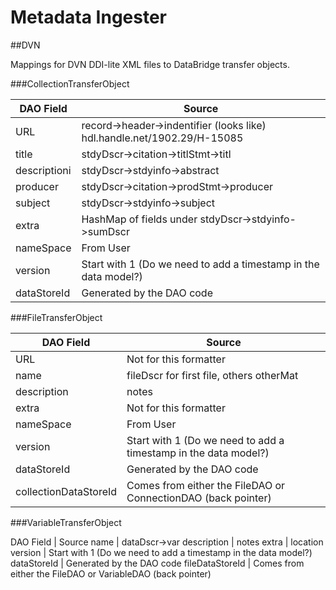 Metadata Ingester
=================

##DVN

Mappings for DVN DDI-lite XML files to DataBridge transfer objects.

###CollectionTransferObject

DAO Field  | Source
---------  | ------
URL | record->header->indentifier (looks like) hdl.handle.net/1902.29/H-15085
title | stdyDscr->citation->titlStmt->titl
descriptioni | stdyDscr->stdyinfo->abstract
producer | stdyDscr->citation->prodStmt->producer
subject | stdyDscr->stdyinfo->subject
extra | HashMap  of  fields under stdyDscr->stdyinfo->sumDscr
nameSpace | From User
version	| Start with 1 (Do we need to add a timestamp in the data model?)
dataStoreId | Generated by the DAO code

###FileTransferObject

DAO Field | Source
--------- | --------
URL | Not for this formatter
name | fileDscr for first file, others otherMat
description| notes
extra | Not for this formatter
nameSpace | From User
version	| Start with 1 (Do we need to add a timestamp in the data model?)
dataStoreId | Generated by the DAO code
collectionDataStoreId | Comes from either the FileDAO or ConnectionDAO (back pointer)

###VariableTransferObject

DAO Field | Source
name | dataDscr->var
description | notes
extra | location
version	| Start with 1 (Do we need to add a timestamp in the data model?)
dataStoreId | Generated by the DAO code
fileDataStoreId | Comes from either the FileDAO or VariableDAO (back pointer)

